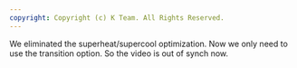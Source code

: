 ```yaml
---
copyright: Copyright (c) K Team. All Rights Reserved.
---
```


We eliminated the superheat/supercool optimization.  Now we only need to use
the transition option.  So the video is out of synch now.
